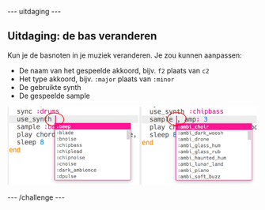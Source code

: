 \--- uitdaging \---

## Uitdaging: de bas veranderen

Kun je de basnoten in je muziek veranderen. Je zou kunnen aanpassen:

+ De naam van het gespeelde akkoord, bijv. `f2` plaats van `c2`
+ Het type akkoord, bijv. `:major` plaats van `:minor`
+ De gebruikte synth
+ De gespeelde sample

![screenshot](images/dj-bass-challenge.png)

\--- /challenge \---